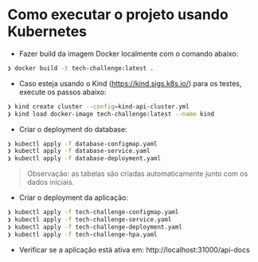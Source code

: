 # Como executar o projeto usando Kubernetes

- Fazer build da imagem Docker localmente com o comando abaixo:

```bash
❯ docker build -t tech-challenge:latest .
```

- Caso esteja usando o Kind (https://kind.sigs.k8s.io/) para os testes, execute os passos abaixo:

```bash
❯ kind create cluster --config=kind-api-cluster.yml
❯ kind load docker-image tech-challenge:latest --name kind
```

- Criar o deployment do database:

```bash
❯ kubectl apply -f database-configmap.yaml
❯ kubectl apply -f database-service.yaml
❯ kubectl apply -f database-deployment.yaml
```

> Observação: as tabelas são criadas automaticamente junto com os dados iniciais.

- Criar o deployment da aplicação:

```bash
❯ kubectl apply -f tech-challenge-configmap.yaml
❯ kubectl apply -f tech-challenge-service.yaml
❯ kubectl apply -f tech-challenge-deployment.yaml
❯ kubectl apply -f tech-challenge-hpa.yaml
```

- Verificar se a aplicação está ativa em: http://localhost:31000/api-docs